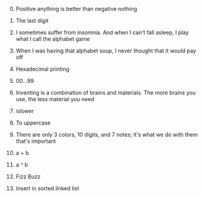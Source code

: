 0. Positive anything is better than negative nothing



1. The last digit



2. I sometimes suffer from insomnia. And when I can't fall asleep, I play what I call the alphabet game



3. When I was having that alphabet soup, I never thought that it would pay off



4. Hexadecimal printing



5. 00...99



6. Inventing is a combination of brains and materials. The more brains you use, the less material you need



7. islower



8. To uppercase



9. There are only 3 colors, 10 digits, and 7 notes; it's what we do with them that's important



10. a + b



11. a ^ b



12. Fizz Buzz



13. Insert in sorted linked list

